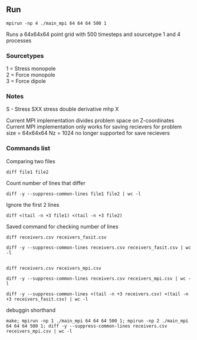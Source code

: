 ## Run
```
mpirun -np 4 ./main_mpi 64 64 64 500 1
```
Runs a 64x64x64 point grid with 500 timesteps and sourcetype 1 and 4 processes





### Sourcetypes
1 = Stress monopole  
2 = Force monopole  
3 = Force dipole





### Notes
S - Stress
SXX stress double derivative mhp X

Current MPI implementation divides problem space on Z-coordinates
Current MPI implementation only works for saving recievers for problem size = 64x64x64
Nz = 1024 no longer supported for save recievers

### Commands list
Comparing two files
```
diff file1 file2
```

Count number of lines that differ
```
diff -y --suppress-common-lines file1 file2 | wc -l
```
Ignore the first 2 lines
```
diff <(tail -n +3 file1) <(tail -n +3 file2)
```

Saved command for checking number of lines
```
diff receivers.csv receivers_fasit.csv

diff -y --suppress-common-lines receivers.csv receivers_fasit.csv | wc -l


diff receivers.csv receivers_mpi.csv

diff -y --suppress-common-lines receivers.csv receivers_mpi.csv | wc -l

diff -y --suppress-common-lines <(tail -n +3 receivers.csv) <(tail -n +3 receivers_fasit.csv) | wc -l
```


debuggin shorthand
```
make; mpirun -np 1 ./main_mpi 64 64 64 500 1; mpirun -np 2 ./main_mpi 64 64 64 500 1; diff -y --suppress-common-lines receivers.csv receivers_mpi.csv | wc -l
```